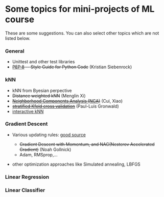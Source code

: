 # Some topics for mini-projects of ML course
These are some suggestions. You can also select other topics which are not listed below. 

### General  
- Unittest and other test libraries  
- ~~[PEP 8](https://www.python.org/dev/peps/pep-0008/) -- Style Guide for Python Code~~  (Kristian Siebenrock)

### kNN  
- kNN from Byesian perpective
- ~~Distance weighted kNN~~ (Menglin Xi)
- ~~[Neighborhood Components Analysis (NCA)](https://scikit-learn.org/stable/modules/neighbors.html#neighborhood-components-analysis)~~ (Cui, Xiao)
- ~~[stratified Kfold cross validation](https://amueller.github.io/COMS4995-s20/slides/aml-03-supervised-learning/#35)~~ (Paul-Luis Gronwald)
- [interactive kNN](http://vision.stanford.edu/teaching/cs231n-demos/knn/)

### Gradient Descent
- Various updating rules: [good source](http://www.cs.utoronto.ca/~ilya/pubs/ilya_sutskever_phd_thesis.pdf) 
  - ~~Gradient Descent with Momentum, and NAG(Nesterov Accelerated Gradient)~~ (Noah Gollnick)
  - Adam, RMSprop,... 

- other optimization approaches like Simulated annealing, LBFGS

### Linear Regression

### Linear Classifier
